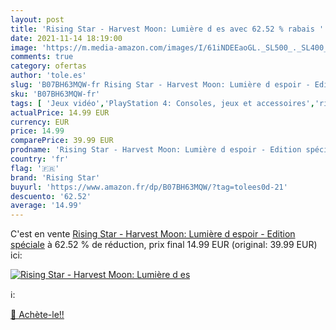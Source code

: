 ```yaml
---
layout: post
title: 'Rising Star - Harvest Moon: Lumière d es avec 62.52 % rabais '
date: 2021-11-14 18:19:00
image: 'https://m.media-amazon.com/images/I/61iNDEEaoGL._SL500_._SL400_.jpg'
comments: true
category: ofertas
author: 'tole.es'
slug: 'B07BH63MQW-fr Rising Star - Harvest Moon: Lumière d espoir - Edition...'
sku: 'B07BH63MQW-fr'
tags: [ 'Jeux vidéo','PlayStation 4: Consoles, jeux et accessoires','rising star', ]
actualPrice: 14.99 EUR
currency: EUR
price: 14.99
comparePrice: 39.99 EUR
prodname: 'Rising Star - Harvest Moon: Lumière d espoir - Edition spéciale'
country: 'fr'
flag: '🇫🇷'
brand: 'Rising Star'
buyurl: 'https://www.amazon.fr/dp/B07BH63MQW/?tag=tolees0d-21'
descuento: '62.52'
average: '14.99'
---
```


C'est en vente [Rising Star - Harvest Moon: Lumière d espoir - Edition spéciale](https://www.amazon.fr/dp/B07BH63MQW/?tag=tolees0d-21)  à  62.52 % de réduction, prix final  14.99 EUR (original: 39.99 EUR) ici:

[![Rising Star - Harvest Moon: Lumière d es](https://m.media-amazon.com/images/I/61iNDEEaoGL._SL500_._SL400_.jpg)](https://www.amazon.fr/dp/B07BH63MQW/?tag=tolees0d-21)

ℹ️:


[🛒 Achète-le!!](https://www.amazon.fr/dp/B07BH63MQW/?tag=tolees0d-21)

